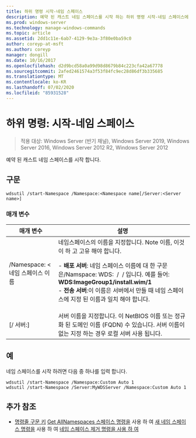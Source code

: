 ```yaml
---
title: 하위 명령 시작-네임 스페이스
description: 예약 된 캐스트 네임 스페이스를 시작 하는 하위 명령 시작-네임 스페이스에 대 한 참조 문서입니다.
ms.prod: windows-server
ms.technology: manage-windows-commands
ms.topic: article
ms.assetid: 2dd1c11e-6ab7-4129-9e3a-3f80e0ba59c0
author: coreyp-at-msft
ms.author: coreyp
manager: dongill
ms.date: 10/16/2017
ms.openlocfilehash: d2d9bcd58a0a99d98d8679b84c223cfa42a67778
ms.sourcegitcommit: 2afed2461574a3f53f84fc9ec28d86df3b335685
ms.translationtype: MT
ms.contentlocale: ko-KR
ms.lasthandoff: 07/02/2020
ms.locfileid: "85931528"
---
```

# <a name="subcommand-start-namespace"></a>하위 명령: 시작-네임 스페이스

> 적용 대상: Windows Server (반기 채널), Windows Server 2019, Windows Server 2016, Windows Server 2012 R2, Windows Server 2012

예약 된 캐스트 네임 스페이스를 시작 합니다.

## <a name="syntax"></a>구문
```
wdsutil /start-Namespace /Namespace:<Namespace name[/Server:<Server name>]
```
### <a name="parameters"></a>매개 변수

|          매개 변수          |                                                                                                                                                                                             설명                                                                                                                                                                                             |
|-----------------------------|-----------------------------------------------------------------------------------------------------------------------------------------------------------------------------------------------------------------------------------------------------------------------------------------------------------------------------------------------------------------------------------------------------|
| /Namespace: <네임 스페이스 이름| 네임스페이스의 이름을 지정합니다. Note 이름, 이것이 하 고 고유 해야 합니다.<p>-   **배포 서버**: 네임 스페이스 이름에 대 한 구문은/Namspace: WDS: <Image group> / <Image name> / <Index> 입니다. 예를 들어: **WDS:ImageGroup1/install.wim/1**<br />-   **전송 서버**:이 이름은 서버에서 만들 때 네임 스페이스에 지정 된 이름과 일치 해야 합니다. |
|   [/ 서버:<Server name>]   |                                                                                                           서버 이름을 지정합니다. 이 NetBIOS 이름 또는 정규화 된 도메인 이름 (FQDN) 수 있습니다. 서버 이름이 없는 지정 하는 경우 로컬 서버 사용 됩니다.                                                                                                           |

## <a name="examples"></a>예
네임 스페이스를 시작 하려면 다음 중 하나를 입력 합니다.
```
wdsutil /start-Namespace /Namespace:Custom Auto 1
wdsutil /start-Namespace /Server:MyWDSServer /Namespace:Custom Auto 1
```
## <a name="additional-references"></a>추가 참조
- [명령줄 구문 키](command-line-syntax-key.md) 
 [Get AllNamespaces 스페이스 명령을](using-the-get-allnamespaces-command.md) 
 사용 하 여 [새 네임 스페이스 명령을](using-the-new-namespace-command.md) 
 사용 하 여 [네임 스페이스 제거 명령을 사용 하 여](using-the-remove-namespace-command.md)
